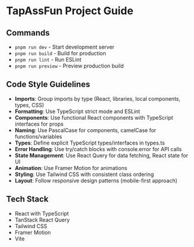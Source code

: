 # TapAssFun Project Guide

## Commands
- `pnpm run dev` - Start development server
- `pnpm run build` - Build for production
- `pnpm run lint` - Run ESLint
- `pnpm run preview` - Preview production build

## Code Style Guidelines
- **Imports**: Group imports by type (React, libraries, local components, types, CSS)
- **Formatting**: Use TypeScript strict mode and ESLint
- **Components**: Use functional React components with TypeScript interfaces for props
- **Naming**: Use PascalCase for components, camelCase for functions/variables
- **Types**: Define explicit TypeScript types/interfaces in types.ts
- **Error Handling**: Use try/catch blocks with console.error for API calls
- **State Management**: Use React Query for data fetching, React state for UI
- **Animation**: Use Framer Motion for animations
- **Styling**: Use Tailwind CSS with consistent class ordering
- **Layout**: Follow responsive design patterns (mobile-first approach)

## Tech Stack
- React with TypeScript
- TanStack React Query
- Tailwind CSS
- Framer Motion
- Vite